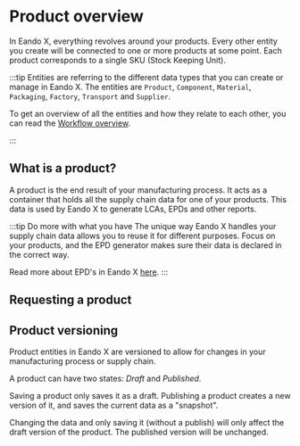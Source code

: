 # Product overview

<!-- Add docs for batch actions on this page? -->

In Eando X, everything revolves around your products. Every other entity you create will be connected to one or more products at some point. Each product corresponds to a single SKU (Stock Keeping Unit).

:::tip
Entities are referring to the different data types that you can create or manage in Eando X. The entities are `Product`, `Component`, `Material`, `Packaging`, `Factory`, `Transport` and `Supplier`.

To get an overview of all the entities and how they relate to each other, you can read the [Workflow overview](/documentation/getting-started/workflow-overview).

:::

## What is a product?

A product is the end result of your manufacturing process. It acts as a container that holds all the supply chain data for one of your products. This data is used by Eando X to generate LCAs, EPDs and other reports.

:::tip Do more with what you have
The unique way Eando X handles your supply chain data allows you to reuse it for different purposes. Focus on your products, and the EPD generator makes sure their data is declared in the correct way.

Read more about EPD's in Eando X [here](/documentation/epd/epd-overview).
:::

## Requesting a product

<!--@include: ../__partials/product-request.md -->

## Product versioning

Product entities in Eando X are versioned to allow for changes in your manufacturing process or supply chain.

A product can have two states: _Draft_ and _Published_.

Saving a product only saves it as a draft. Publishing a product creates a new version of it, and saves the current data as a "snapshot".

Changing the data and only saving it (without a publish) will only affect the draft version of the product. The published version will be unchanged.

